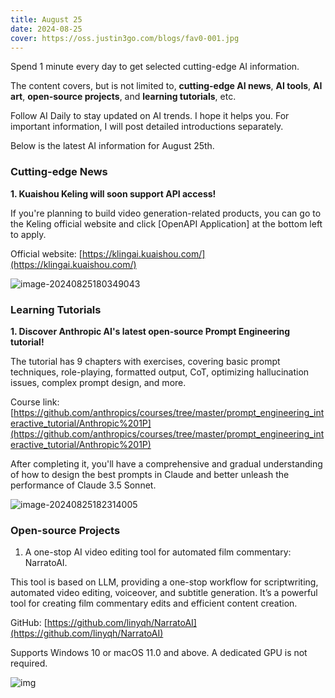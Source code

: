 ```yaml
---
title: August 25
date: 2024-08-25
cover: https://oss.justin3go.com/blogs/fav0-001.jpg
---
```


Spend 1 minute every day to get selected cutting-edge AI information.

The content covers, but is not limited to, **cutting-edge AI news**, **AI tools**, **AI art**, **open-source projects**, and **learning tutorials**, etc.

Follow AI Daily to stay updated on AI trends. I hope it helps you. For important information, I will post detailed introductions separately.

Below is the latest AI information for August 25th.

### Cutting-edge News

**1. Kuaishou Keling will soon support API access!**

If you're planning to build video generation-related products, you can go to the Keling official website and click [OpenAPI Application] at the bottom left to apply.

Official website: [https://klingai.kuaishou.com/](https://klingai.kuaishou.com/)

![image-20240825180349043](https://cdn.jsdelivr.net/gh/freelander/oss@master/ai-daily/2024-08-25/image-20240825180349043.png)

### Learning Tutorials

**1. Discover Anthropic AI's latest open-source Prompt Engineering tutorial!**

The tutorial has 9 chapters with exercises, covering basic prompt techniques, role-playing, formatted output, CoT, optimizing hallucination issues, complex prompt design, and more.

Course link: [https://github.com/anthropics/courses/tree/master/prompt_engineering_interactive_tutorial/Anthropic%201P](https://github.com/anthropics/courses/tree/master/prompt_engineering_interactive_tutorial/Anthropic%201P)

After completing it, you'll have a comprehensive and gradual understanding of how to design the best prompts in Claude and better unleash the performance of Claude 3.5 Sonnet.

![image-20240825182314005](https://cdn.jsdelivr.net/gh/freelander/oss@master/ai-daily/2024-08-25/image-20240825182314005.png)

### Open-source Projects

1. A one-stop AI video editing tool for automated film commentary: NarratoAI.

This tool is based on LLM, providing a one-stop workflow for scriptwriting, automated video editing, voiceover, and subtitle generation. It’s a powerful tool for creating film commentary edits and efficient content creation.

GitHub: [https://github.com/linyqh/NarratoAI](https://github.com/linyqh/NarratoAI)

Supports Windows 10 or macOS 11.0 and above. A dedicated GPU is not required.

![img](https://cdn.jsdelivr.net/gh/freelander/oss@master/ai-daily/2024-08-25/index-zh.png)
